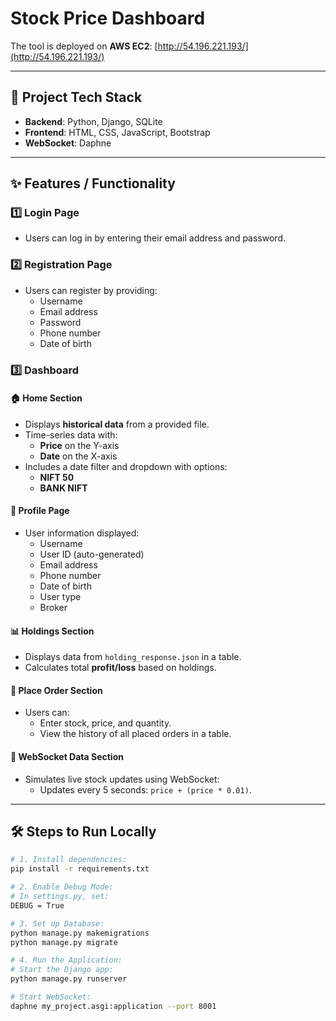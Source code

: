 # Stock Price Dashboard

The tool is deployed on **AWS EC2**: [http://54.196.221.193/](http://54.196.221.193/)

---

## 🚀 **Project Tech Stack**
- **Backend**: Python, Django, SQLite
- **Frontend**: HTML, CSS, JavaScript, Bootstrap
- **WebSocket**: Daphne

---

## ✨ **Features / Functionality**

### 1️⃣ Login Page
- Users can log in by entering their email address and password.

### 2️⃣ Registration Page
- Users can register by providing:
  - Username
  - Email address
  - Password
  - Phone number
  - Date of birth

### 3️⃣ Dashboard
#### 🏠 **Home Section**
- Displays **historical data** from a provided file.
- Time-series data with:
  - **Price** on the Y-axis
  - **Date** on the X-axis
- Includes a date filter and dropdown with options:
  - **NIFT 50**
  - **BANK NIFT**

#### 👤 **Profile Page**
- User information displayed:
  - Username
  - User ID (auto-generated)
  - Email address
  - Phone number
  - Date of birth
  - User type
  - Broker

#### 📊 **Holdings Section**
- Displays data from `holding_response.json` in a table.
- Calculates total **profit/loss** based on holdings.

#### 🛒 **Place Order Section**
- Users can:
  - Enter stock, price, and quantity.
  - View the history of all placed orders in a table.

#### 📡 **WebSocket Data Section**
- Simulates live stock updates using WebSocket:
  - Updates every 5 seconds: `price + (price * 0.01)`.

---

## 🛠️ **Steps to Run Locally**

```bash
# 1. Install dependencies:
pip install -r requirements.txt

# 2. Enable Debug Mode:
# In settings.py, set:
DEBUG = True

# 3. Set up Database:
python manage.py makemigrations
python manage.py migrate

# 4. Run the Application:
# Start the Django app:
python manage.py runserver

# Start WebSocket:
daphne my_project.asgi:application --port 8001
